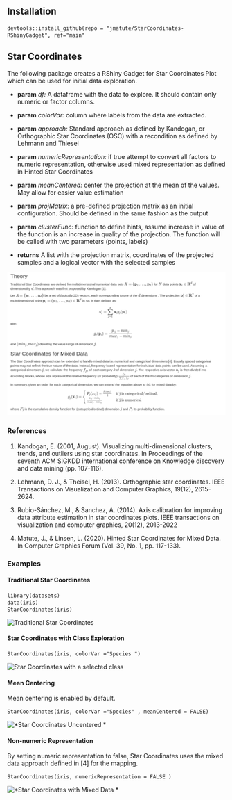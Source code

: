 ## Installation

    devtools::install_github(repo = "jmatute/StarCoordinates-RShinyGadget", ref="main"

## Star Coordinates

The following package creates a RShiny Gadget for Star Coordinates Plot which can be used for initial data exploration. 


* **param** *df:*  A dataframe with the data to explore. It should contain only numeric or factor columns.
* **param** *colorVar:* column where labels from the data are extracted.
* **param** *approach:* Standard approach as defined by Kandogan, or Orthographic Star Coordinates (OSC) with a recondition as defined by Lehmann and Thiesel
* **param** *numericRepresentation:* if true attempt to convert all factors to numeric representation, otherwise used mixed representation as defined in Hinted Star Coordinates
* **param** *meanCentered:* center the projection at the mean of the values. May allow for easier value estimation
* **param** *projMatrix:* a pre-defined projection matrix as an initial configuration. Should be defined in the same fashion as the output
* **param** *clusterFunc:* function to define hints, assume increase in value of the function is an increase in quality of the projection. The function will be called with two parameters (points, labels)


* **returns** A list with the projection matrix, coordinates of the projected samples and a logical vector with the selected samples

![](imgs/theory.png)

### References

1. Kandogan, E. (2001, August). Visualizing multi-dimensional clusters, trends, and outliers using star coordinates. In Proceedings of the seventh ACM SIGKDD international conference on Knowledge discovery and data mining (pp. 107-116).

2. Lehmann, D. J., & Theisel, H. (2013). Orthographic star coordinates. IEEE Transactions on Visualization and Computer Graphics, 19(12), 2615-2624.

3. Rubio-Sánchez, M., & Sanchez, A. (2014). Axis calibration for improving data attribute estimation in star coordinates plots. IEEE transactions on visualization and computer graphics, 20(12), 2013-2022

4. Matute, J., & Linsen, L. (2020). Hinted Star Coordinates for Mixed Data. In Computer Graphics Forum (Vol. 39, No. 1, pp. 117-133).


### Examples

#### Traditional Star Coordinates 

    library(datasets)
    data(iris)
    StarCoordinates(iris)
    
![*Traditional Star Coordinates*](imgs/standard.gif)


#### Star Coordinates with Class Exploration

    StarCoordinates(iris, colorVar ="Species ")

![*Star Coordinates with a selected class*](imgs/species.gif)


#### Mean Centering

Mean centering is enabled by default. 

    StarCoordinates(iris, colorVar ="Species" , meanCentered = FALSE)
    
![*Star Coordinates Uncentered *](imgs/uncentered.gif)


#### Non-numeric Representation

By setting numeric representation to false, Star Coordinates uses the mixed data approach defined in [4] for the mapping.

    StarCoordinates(iris, numericRepresentation = FALSE )

![*Star Coordinates with Mixed Data *](imgs/mixed.gif)




   
  
